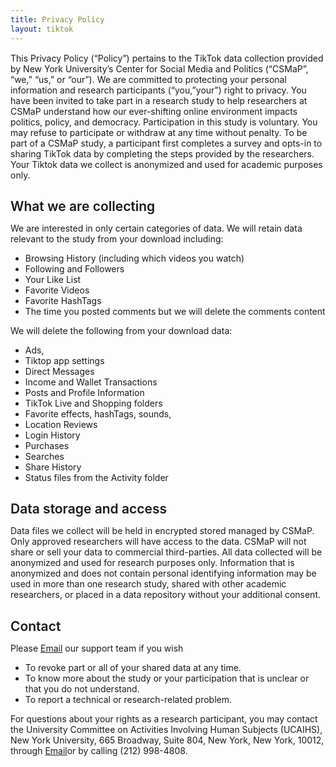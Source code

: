 ```yaml
---
title: Privacy Policy
layout: tiktok
---
```

<style>
	p{
		margin-bottom: 8px;
	}
	h2 {
    	font-weight: 600;
    	margin-bottom: 0;
	}
</style>
<p style="margin-top: 15px;">
This Privacy Policy (“Policy”) pertains to the TikTok data collection provided by New York University’s Center for Social Media and Politics (“CSMaP”, “we,” “us,” or “our”). We are committed to protecting your personal information and research participants (“you,”your”) right to privacy.
You have been invited to take part in a research study to help researchers at CSMaP understand how our ever-shifting online environment impacts politics, policy, and democracy. Participation in this study is voluntary. You may refuse to participate or withdraw at any time without penalty.
To be part of a CSMaP study, a participant first completes a survey and opts-in to sharing TikTok data by completing the steps provided by the researchers. Your Tiktok data we collect is anonymized and used for academic purposes only.
</p>

## What we are collecting
We are interested in only certain categories of data. We will retain data relevant to the study from your download including: 
* Browsing History (including which videos you watch)
* Following and Followers
* Your Like List
* Favorite Videos
* Favorite HashTags
* The time you posted comments but we will delete the comments content

We will delete the following from your download data: 
* Ads, 
* Tiktop app settings
* Direct Messages
* Income and Wallet Transactions
* Posts and Profile Information
* TikTok Live and Shopping folders
* Favorite effects, hashTags, sounds, 
* Location Reviews 
* Login History 
* Purchases
* Searches
* Share History
* Status files from the Activity folder

## Data storage and access
Data files we collect will be held in encrypted stored managed by CSMaP. Only approved researchers will have access to the data. CSMaP will not share or sell your data to commercial third-parties. All data collected will be anonymized and used for research purposes only. Information that is anonymized and does not contain personal identifying information may be used in more than one research study, shared with other academic researchers, or placed in a data repository without your additional consent.

## Contact
Please <a href="mailto:csmapsupport@nyu.edu">Email</a> our support team if you wish
* To revoke part or all of your shared data at any time.
* To know more about the study or your participation that is unclear or that you do not understand.
* To report a technical or research-related problem.

For questions about your rights as a research participant, you may contact the University Committee on Activities Involving Human Subjects (UCAIHS), New York University, 665 Broadway, Suite 804, New York, New York, 10012, through <a href="mailto:ask.humansubjects@nyu.edu">Email</a>or by calling (212) 998-4808.


